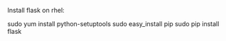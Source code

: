 
Install flask on rhel:

sudo yum install python-setuptools
sudo easy_install pip
sudo pip install flask
